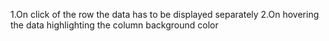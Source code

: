 1.On click of the row 
the data has to be displayed separately
2.On hovering the data highlighting the column background color